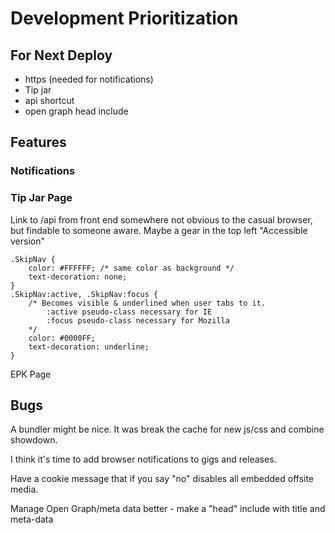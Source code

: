 # Development Prioritization

## For Next Deploy

* https (needed for notifications)
* Tip jar
* api shortcut
* open graph head include

## Features

### Notifications

### Tip Jar Page

Link to /api from front end somewhere not obvious to the casual browser, but findable to someone aware. Maybe a gear in the top left "Accessible version"

    .SkipNav {
        color: #FFFFFF; /* same color as background */
        text-decoration: none;
    }
    .SkipNav:active, .SkipNav:focus {
        /* Becomes visible & underlined when user tabs to it.
            :active pseudo-class necessary for IE
            :focus pseudo-class necessary for Mozilla
        */
        color: #0000FF;
        text-decoration: underline;
    }

EPK Page

## Bugs

A bundler might be nice. It was break the cache for new js/css and combine showdown.

I think it's time to add browser notifications to gigs and releases.

Have a cookie message that if you say "no" disables all embedded offsite media.

Manage Open Graph/meta data better - make a "head" include with title and meta-data
